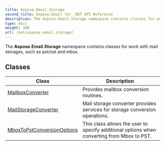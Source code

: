 ```yaml
---
title: Aspose.Email.Storage
second_title: Aspose.Email for .NET API Reference
description: The Aspose.Email.Storage namespace contains classes for work with mail storages such as pst/ost and mbox
type: docs
weight: 360
url: /net/aspose.email.storage/
---
```

The **Aspose.Email.Storage** namespace contains classes for work with mail storages, such as pst/ost and mbox.

## Classes

| Class | Description |
| --- | --- |
| [MailboxConverter](./mailboxconverter/) | Provides mailbox conversion routines. |
| [MailStorageConverter](./mailstorageconverter/) | Mail storage converter provides services for storage conversion operations. |
| [MboxToPstConversionOptions](./mboxtopstconversionoptions/) | This class allows the user to specify additional options when converting from Mbox to PST. |


